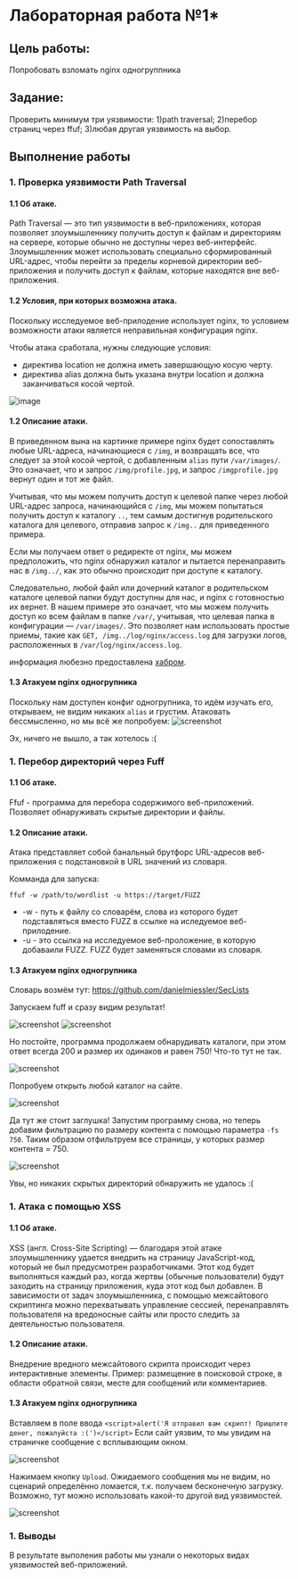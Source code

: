 # Лабораторная работа №1* 

## Цель работы:
Попробовать взломать nginx одногруппника

## Задание:
Проверить минимум три уязвимости:
1)path traversal;
2)перебор страниц через ffuf;
3)любая другая уязвимость на выбор.

## Выполнение работы

### 1. Проверка уязвимости Path Traversal

#### 1.1 Об атаке.
Path Traversal — это тип уязвимости в веб-приложениях, которая позволяет злоумышленнику получить доступ к файлам и директориям на сервере, которые обычно не доступны через веб-интерфейс.
Злоумышленник может использовать специально сформированный URL-адрес, чтобы перейти за пределы корневой директории веб-приложения и получить доступ к файлам, которые находятся вне веб-приложения.

#### 1.2 Условия, при которых возможна атака.
Поскольку исследуемое веб-прилодение использует nginx, то условием возможности атаки является неправильная конфигурация nginx.

Чтобы атака сработала, нужны следующие условия:
- директива location не должна иметь завершающую косую черту.
- директива alias должна быть указана внутри location и должна заканчиваться косой чертой.

![image](/img/nginx_path_traversal_vulnerability.png)
 
#### 1.2 Описание атаки.
В приведенном вына на картинке примере nginx будет сопоставлять любые URL-адреса, начинающиеся с `/img`, и возвращать все, что следует за этой косой чертой, с добавленным `alias` пути `/var/images/`.
Это означает, что и запрос `/img/profile.jpg`, и запрос `/imgprofile.jpg` вернут один и тот же файл.

Учитывая, что мы можем получить доступ к целевой папке через любой URL-адрес запроса, начинающийся с `/img`,
мы можем попытаться получить доступ к каталогу `..`, тем самым достигнув родительского каталога для целевого, отправив запрос к `/img..` для приведенного примера.

Если мы получаем ответ о редиректе от nginx, мы можем предположить, что nginx обнаружил каталог и пытается перенаправить нас в `/img../`, как это обычно происходит при доступе к каталогу.

Следовательно, любой файл или дочерний каталог в родительском каталоге целевой папки будут доступны для нас, и nginx с готовностью их вернет.
В нашем примере это означает, что мы можем получить доступ ко всем файлам в папке `/var/`, учитывая, что целевая папка в конфигурации — `/var/images/`.
Это позволяет нам использовать простые приемы, такие как `GET, /img../log/nginx/access.log` для загрузки логов, расположенных в `/var/log/nginx/access.log`.

информация любезно предоставлена [хабром](https://habr.com/ru/articles/745718/).

#### 1.3 Атакуем nginx одногрупника
Поскольку нам доступен конфиг одногрупника, то идём изучать его, открываем, не видим никаких `alias` и грустим. Атаковать бессмысленно, но мы всё же попробуем: 
![screenshot](/img/Screenshot_5.png)

Эх, ничего не вышло, а так хотелось :(

### 1. Перебор директорий через Fuff

#### 1.1 Об атаке.
Ffuf - программа для перебора содержимого веб-приложений. Позволяет обнаруживать скрытые директории и файлы. 

#### 1.2 Описание атаки.
Атака представляет собой банальный брутфорс URL-адресов веб-приложения с подстановкой в URL значений из словаря.

Комманда для запуска:

```
ffuf -w /path/to/wordlist -u https://target/FUZZ
``` 

- -w - путь к файлу со словарём, слова из которого будет подставляться вместо FUZZ в ссылке на иследуемое веб-прилодение.
- -u - это ссылка на исследуемое веб-проложение, в которую добаваили FUZZ. FUZZ будет заменяться словами из словаря.

#### 1.3 Атакуем nginx одногрупника
Словарь возмём тут: https://github.com/danielmiessler/SecLists

Запускаем fuff и сразу видим результат!

![screenshot](/img/Screenshot_1.png)
![screenshot](/img/Screenshot_3.png)

Но постойте, программа продолжаем обнарудивать каталоги, при этом ответ всегда 200 и размер их одинаков и равен 750!
Что-то тут не так.

![screenshot](/img/hmm.jpg)

Попробуем открыть любой каталог на сайте. 

![screenshot](/img/Screenshot_2.png)

Да тут же стоит заглушка!
Запустим программу снова, но теперь добавим фильтрацию по размеру контента с помощью параметра `-fs 750`. Таким образом отфильтруем все страницы, у которых размер контента = 750.

![screenshot](/img/Screenshot_4.png)

Увы, но никаких скрытых директорий обнаружить не удалось :(


### 1. Атака с помощью XSS

#### 1.1 Об атаке.
XSS (англ. Cross-Site Scripting) — благодаря этой атаке злоумышленнику удается внедрить на страницу JavaScript-код, который не был предусмотрен разработчиками. Этот код будет выполняться каждый раз, когда жертвы (обычные пользователи) будут заходить на страницу приложения, куда этот код был добавлен. 
В зависимости от задач злоумышленника, с помощью межсайтового скриптинга можно перехватывать управление сессией, перенаправлять пользователя на вредоносные сайты или просто следить за деятельностью пользователя.

#### 1.2 Описание атаки.
Внедрение вредного межсайтового скрипта происходит через интерактивные элементы. Пример: размещение в поисковой строке, в области обратной связи, месте для сообщений или комментариев.

#### 1.3 Атакуем nginx одногрупника
Вставляем в поле ввода `<script>alert('Я отправил вам скрипт! Пришлите денег, пожалуйста :(')</script>`
Если сайт уязвим, то мы увидим на страничке сообщение с всплывающим окном.

![screenshot](/img/Screenshot_5.png)

Нажимаем кнопку `Upload`. Ожидаемого сообщения мы не видим, но сценарий определённо ломается, т.к. получаем бесконечную загрузку. Возможно, тут можно использовать какой-то другой вид уязвимостей.

![screenshot](/img/Screenshot_6.png)

### 1. Выводы

В результате выполения работы мы узнали о некоторых видах уязвимостей веб-приложений.




